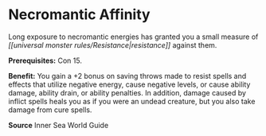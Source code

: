 ﻿---
cssclass: [feats]

---
# Necromantic Affinity

Long exposure to necromantic energies has granted you a small measure of _[[universal monster rules/Resistance|resistance]]_ against them.

**Prerequisites:** Con 15.

**Benefit:** You gain a +2 bonus on saving throws made to resist spells and effects that utilize negative energy, cause negative levels, or cause ability damage, ability drain, or ability penalties. In addition, damage caused by inflict spells heals you as if you were an undead creature, but you also take damage from cure spells.

**Source** Inner Sea World Guide